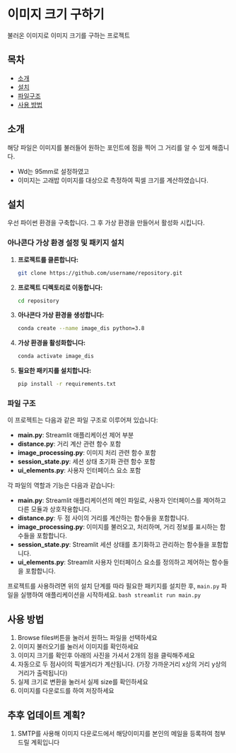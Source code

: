 # 이미지 크기 구하기

불러온 이미지로 이미지 크기를 구하는 프로젝트

## 목차

- [소개](#소개)
- [설치](#설치)
- [파일구조](#파일-구조)
- [사용 방법](#사용-방법)

## 소개

해당 파일은 이미지를 불러들어 원하는 포인트에 점을 찍어 그 거리를 알 수 있게 해줍니다.

- Wd는 95mm로 설정하였고
- 이미지는 고래밥 이미지를 대상으로 측정하여 픽셀 크기를 계산하였습니다.

## 설치

우선 파이썬 환경을 구축합니다. 그 후 가상 환경을 만들어서 활성화 시킵니다.

### 아나콘다 가상 환경 설정 및 패키지 설치

1. **프로젝트를 클론합니다:**

    ```bash
    git clone https://github.com/username/repository.git
    ```

2. **프로젝트 디렉토리로 이동합니다:**

    ```bash
    cd repository
    ```

3. **아나콘다 가상 환경을 생성합니다:**

    ```bash
    conda create --name image_dis python=3.8
    ```

4. **가상 환경을 활성화합니다:**

    ```bash
    conda activate image_dis
    ```

5. **필요한 패키지를 설치합니다:**

    ```bash
    pip install -r requirements.txt
    ```
    

### 파일 구조

이 프로젝트는 다음과 같은 파일 구조로 이루어져 있습니다:

- **main.py**: Streamlit 애플리케이션 제어 부분
- **distance.py**: 거리 계산 관련 함수 포함
- **image_processing.py**: 이미지 처리 관련 함수 포함
- **session_state.py**: 세션 상태 초기화 관련 함수 포함
- **ui_elements.py**: 사용자 인터페이스 요소 포함

각 파일의 역할과 기능은 다음과 같습니다:

- **main.py**: Streamlit 애플리케이션의 메인 파일로, 사용자 인터페이스를 제어하고 다른 모듈과 상호작용합니다.
- **distance.py**: 두 점 사이의 거리를 계산하는 함수들을 포함합니다.
- **image_processing.py**: 이미지를 불러오고, 처리하며, 거리 정보를 표시하는 함수들을 포함합니다.
- **session_state.py**: Streamlit 세션 상태를 초기화하고 관리하는 함수들을 포함합니다.
- **ui_elements.py**: Streamlit 사용자 인터페이스 요소를 정의하고 제어하는 함수들을 포함합니다.

프로젝트를 사용하려면 위의 설치 단계를 따라 필요한 패키지를 설치한 후, `main.py` 파일을 실행하여 애플리케이션을 시작하세요.
    ```bash
        streamlit run main.py
    ```
    
## 사용 방법
1. Browse files버튼을 눌러서 원하느 파일을 선택하세요
2. 이미지 불러오기를 눌러서 이미지를 확인하세요
3. 이미지 크기를 확인후 아래의 사진을 가셔서 2개의 점을 클릭해주세요
4. 자동으로 두 점사이의 픽셀거리가 계산됩니다. (가장 가까운거리 x상의 거리 y상의 거리가 출력됩니다)
5. 실제 크기로 변환을 눌러서 실제 size를 확인하세요
6. 이미지를 다운로드를 하여 저장하세요

## 추후 업데이트 계획?
1. SMTP를 사용해 이미지 다운로드에서 해당이미지를 본인의 메일을 등록하여 첨부드릴 계획입니다

